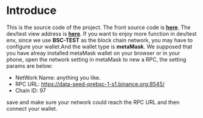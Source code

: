 # Introduce
This is the source code of the project.
The front source code is **[here](https://github.com/YCL686/SAD-Front)**.
The dev/test view address is **[here](http://13.229.7.181/#/index)**.
If you want to enjoy more function in dev/test env, since we use **BSC-TEST** as the block chain network, you may have to configure your wallet.And the wallet type is **metaMask**.
We supposed that you have alreay installed metaMask wallet on your browser or in your phone, open the network setting in metaMask to new a RPC, the setting params are below: 
- NetWork Name: anything you like.
- RPC URL: https://data-seed-prebsc-1-s1.binance.org:8545/
- Chain ID: 97 

save and make sure your network could reach the RPC URL and then connect your wallet.
